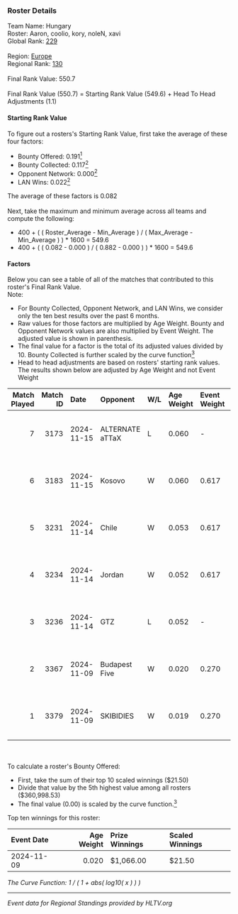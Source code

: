 ### Roster Details<br />
Team Name: Hungary<br />
Roster: Aaron, coolio, kory, noleN, xavi<br />
Global Rank: [229](../../standings_global_2025_05_05.md)<br />
<br />
Region: [Europe]( ../../standings_europe_2025_05_05.md)<br />
Regional Rank: [130]( ../../standings_europe_2025_05_05.md)<br />
<br />
Final Rank Value:  550.7<br />
<br />
Final Rank Value (550.7) = Starting Rank Value (549.6) + Head To Head Adjustments (1.1)<br />

#### Starting Rank Value<br />
To figure out a rosters's Starting Rank Value, first take the average of these four factors:<br />
- Bounty Offered: 0.191[<sup>1</sup>](#table2)
- Bounty Collected: 0.117[<sup>2</sup>](#table1)
- Opponent Network: 0.000[<sup>2</sup>](#table1)
- LAN Wins: 0.022[<sup>2</sup>](#table1)

The average of these factors is 0.082<br />
<br />
Next, take the maximum and minimum average across all teams and compute the following:<br />
- 400 + ( ( Roster_Average - Min_Average ) / ( Max_Average - Min_Average ) ) * 1600 = 549.6
- 400 + ( ( 0.082 - 0.000 ) / ( 0.882 - 0.000 ) ) * 1600 = 549.6


#### Factors<br />
Below you can see a table of all of the matches that contributed to this roster's Final Rank Value.<br />
Note:<br />

- For Bounty Collected, Opponent Network, and LAN Wins, we consider only the ten best results over the past 6 months.
- Raw values for those factors are multiplied by Age Weight. Bounty and Opponent Network values are also multiplied by Event Weight. The adjusted value is shown in parenthesis.
- The final value for a factor is the total of its adjusted values divided by 10. Bounty Collected is further scaled by the curve function[<sup>3</sup>](#curveFunction)
- Head to head adjustments are based on rosters' starting rank values. The results shown below are adjusted by Age Weight and not Event Weight
<span id="table1"></span><br />


| Match Played | Match ID | Date       | Opponent        | W/L | Age Weight | Event Weight | Bounty Collected | Opponent Network | LAN Wins  | H2H Adj. | Roster                            |
| -: | -: | :- | :- | :- | :- | :- | :- | :- | :- | -: | :- |
|            7 |     3173 | 2024-11-15 | ALTERNATE aTTaX | L   | 0.060      | -            | -                | -                | -         |    -0.71 | Aaron, coolio, kory, noleN, xavi  |
|            6 |     3183 | 2024-11-15 | Kosovo          | W   | 0.060      | 0.617        | 0.000 (0.000)    | 0.000 (0.000)    | 1 (0.060) |     0.56 | Aaron, coolio, kory, noleN, xavi  |
|            5 |     3231 | 2024-11-14 | Chile           | W   | 0.053      | 0.617        | 0.000 (0.000)    | 0.006 (0.000)    | 1 (0.053) |     0.51 | Aaron, coolio, kory, noleN, xavi  |
|            4 |     3234 | 2024-11-14 | Jordan          | W   | 0.052      | 0.617        | 0.000 (0.000)    | 0.003 (0.000)    | 1 (0.052) |     0.50 | Aaron, coolio, kory, noleN, xavi  |
|            3 |     3236 | 2024-11-14 | GTZ             | L   | 0.052      | -            | -                | -                | -         |    -0.24 | Aaron, coolio, kory, noleN, xavi  |
|            2 |     3367 | 2024-11-09 | Budapest Five   | W   | 0.020      | 0.270        | 0.000 (0.000)    | 0.001 (0.000)    | 1 (0.020) |     0.26 | Aaron, bALAGE, Kamion, kory, xavi |
|            1 |     3379 | 2024-11-09 | SKIBIDIES       | W   | 0.019      | 0.270        | 0.000 (0.000)    | 0.001 (0.000)    | 1 (0.019) |     0.23 | Aaron, bALAGE, Kamion, kory, xavi |

<br />
<span id="table2"></span><br />
To calculate a roster's Bounty Offered:<br />

- First, take the sum of their top 10 scaled winnings ($21.50)
- Divide that value by the 5th highest value among all rosters ($360,998.53)
- The final value (0.00) is scaled by the curve function.[<sup>3</sup>](#curveFunction)

Top ten winnings for this roster:<br />

| Event Date | Age Weight | Prize Winnings | Scaled Winnings |
| :- | -: | :- | :- |
| 2024-11-09 |      0.020 | $1,066.00      | $21.50          |


<span id="curveFunction"></span>_The Curve Function: 1 / ( 1 + abs( log10( x ) ) )_<br />

---
_Event data for Regional Standings provided by HLTV.org_<br />

